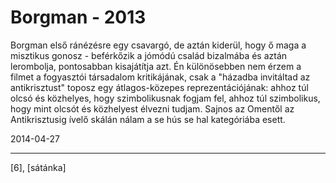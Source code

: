 # Borgman - 2013

Borgman első ránézésre egy csavargó, de aztán kiderül, hogy ő maga a misztikus gonosz - beférkőzik a jómódú család bizalmába és aztán lerombolja, pontosabban kisajátítja azt. Én különösebben nem érzem a filmet a fogyasztói társadalom kritikájának, csak a "házadba invitáltad az antikrisztust" toposz egy átlagos-közepes reprezentációjának: ahhoz túl olcsó és közhelyes, hogy szimbolikusnak fogjam fel, ahhoz túl szimbolikus, hogy mint olcsót és közhelyest élvezni tudjam. Sajnos az Omentől az Antikrisztusig ívelő skálán nálam a se hús se hal kategóriába esett.

2014-04-27 

----

[6], [sátánka]
